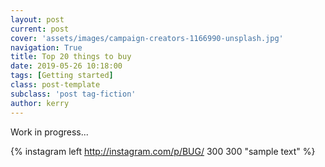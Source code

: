 ```yaml
---
layout: post
current: post
cover: 'assets/images/campaign-creators-1166990-unsplash.jpg'
navigation: True
title: Top 20 things to buy
date: 2019-05-26 10:18:00
tags: [Getting started]
class: post-template
subclass: 'post tag-fiction'
author: kerry
---
```


Work in progress... 

{% instagram left http://instagram.com/p/BUG/ 300 300 "sample text" %}